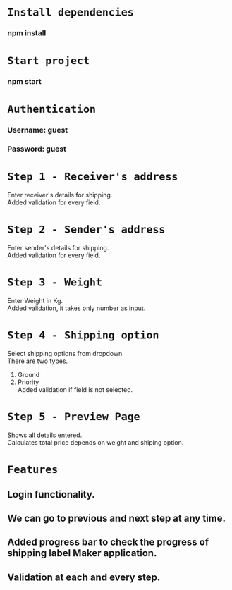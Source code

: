 
# `Install dependencies`
### npm install

# `Start project`
### npm start


# `Authentication`
### Username: guest
### Password: guest

# `Step 1 - Receiver's address`

Enter receiver's details for shipping.<br />
Added validation for every field.

# `Step 2 - Sender's address`

Enter sender's details for shipping.<br />
Added validation for every field.

# `Step 3 - Weight`

Enter Weight in Kg.<br />
Added validation, it takes only number as input.

# `Step 4 - Shipping option`

Select shipping options from dropdown.<br />
There are two types.<br />
1. Ground<br />
2. Priority<br />
Added validation if field is not selected.

# `Step 5 - Preview Page`
Shows all details entered.<br/>
Calculates total price depends on weight and shiping option.

# `Features`

## Login functionality.
## We can go to previous and next step at any time.
## Added progress bar to check the progress of shipping label Maker application.
## Validation at each and every step.


